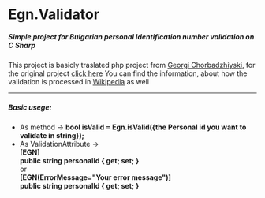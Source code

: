 # Egn.Validator
##### Simple project for Bulgarian personal Identification number validation on C Sharp

This project is basicly traslated php project from [ Georgi Chorbadzhiyski](https://georgi.unixsol.org " Georgi Chorbadzhiyski"), for the original project [click here](https://georgi.unixsol.org/programs/egn.php "click here")
You can find the information, about how the validation is processed in [Wikipedia](https://bg.wikipedia.org/wiki/Единен_граждански_номер "Wikipedia") as well

------------

##### Basic usege:
- As method -> **bool isValid = Egn.isValid({the Personal id you want to validate in string});**
- As ValidationAttribute -> \
	  **[EGN]**\
	  **public string personalId { get; set; }**\
	or\
	  **[EGN(ErrorMessage="Your error message")]**\
	  **public string personalId { get; set; }**
